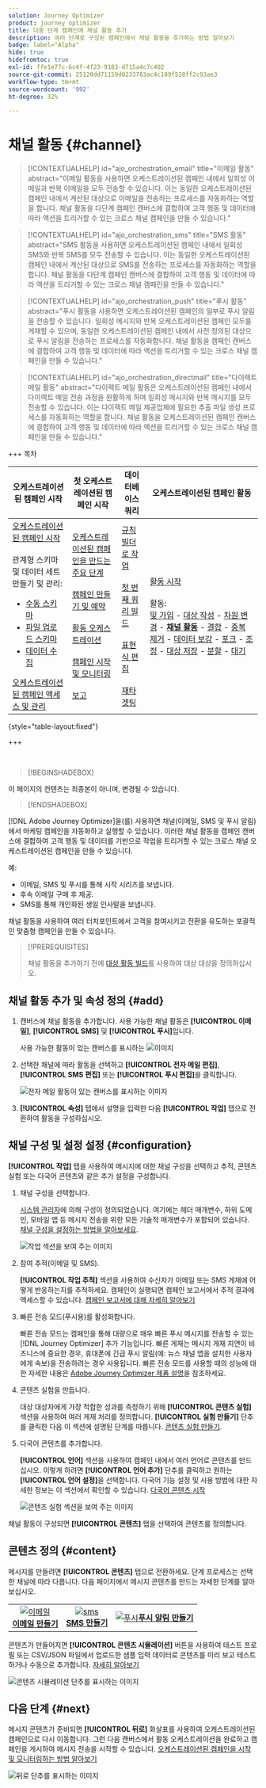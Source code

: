 ```yaml
---
solution: Journey Optimizer
product: journey optimizer
title: 다중 단계 캠페인에 채널 활동 추가
description: 여러 단계로 구성된 캠페인에서 채널 활동을 추가하는 방법 알아보기
badge: label="Alpha"
hide: true
hidefromtoc: true
exl-id: ffe1e77c-6c4f-4f23-9183-d715a4c7c402
source-git-commit: 25120dd71159d0233783ac4c189f528ff2c93ae3
workflow-type: tm+mt
source-wordcount: '992'
ht-degree: 32%

---
```


# 채널 활동 {#channel}

>[!CONTEXTUALHELP]
>id="ajo_orchestration_email"
>title="이메일 활동"
>abstract="이메일 활동을 사용하면 오케스트레이션된 캠페인 내에서 일회성 이메일과 반복 이메일을 모두 전송할 수 있습니다. 이는 동일한 오케스트레이션된 캠페인 내에서 계산된 대상으로 이메일을 전송하는 프로세스를 자동화하는 역할을 합니다. 채널 활동을 다단계 캠페인 캔버스에 결합하여 고객 행동 및 데이터에 따라 액션을 트리거할 수 있는 크로스 채널 캠페인을 만들 수 있습니다."

>[!CONTEXTUALHELP]
>id="ajo_orchestration_sms"
>title="SMS 활동"
>abstract="SMS 활동을 사용하면 오케스트레이션된 캠페인 내에서 일회성 SMS와 반복 SMS를 모두 전송할 수 있습니다. 이는 동일한 오케스트레이션된 캠페인 내에서 계산된 대상으로 SMS를 전송하는 프로세스를 자동화하는 역할을 합니다. 채널 활동을 다단계 캠페인 캔버스에 결합하여 고객 행동 및 데이터에 따라 액션을 트리거할 수 있는 크로스 채널 캠페인을 만들 수 있습니다."

>[!CONTEXTUALHELP]
>id="ajo_orchestration_push"
>title="푸시 활동"
>abstract="푸시 활동을 사용하면 오케스트레이션된 캠페인의 일부로 푸시 알림을 전송할 수 있습니다. 일회성 메시지와 반복 오케스트레이션된 캠페인 모두를 게재할 수 있으며, 동일한 오케스트레이션된 캠페인 내에서 사전 정의된 대상으로 푸시 알림을 전송하는 프로세스를 자동화합니다. 채널 활동을 캠페인 캔버스에 결합하여 고객 행동 및 데이터에 따라 액션을 트리거할 수 있는 크로스 채널 캠페인을 만들 수 있습니다."

<!--
UNUSED IDs in BJ

>[!CONTEXTUALHELP]
>id="ajo_orchestration_push_ios"
>title="Push iOS activity"
>abstract="The Push iOS activity let you send iOS Push notifications as part of your orchestrated campaign. It enables the delivery of both one-time and recurring orchestrated campaigns, automating the sending iOS Push notifications to a predefined target within the same workflow. You can combine channel activities into the campaign canvas to create cross-channel campaigns that can trigger actions based on customer behavior and data."

>[!CONTEXTUALHELP]
>id="ajo_orchestration_push_android"
>title="Push Android activity"
>abstract="The Push Android activity ket you send Android Push notifications as part of your orchestrated campaign. It enables the delivery of both one-time and recurring messages, automating the sending Android Push notifications to a predefined target within the same orchestrated campaign. You can combine channel activities into the orchestrated campaign canvas to create cross-channel campaigns that can trigger actions based on customer behavior and data."

-->

>[!CONTEXTUALHELP]
>id="ajo_orchestration_directmail"
>title="다이렉트 메일 활동"
>abstract="다이렉트 메일 활동은 오케스트레이션된 캠페인 내에서 다이렉트 메일 전송 과정을 원활하게 하며 일회성 메시지와 반복 메시지를 모두 전송할 수 있습니다. 이는 다이렉트 메일 제공업체에 필요한 추출 파일 생성 프로세스를 자동화하는 역할을 합니다. 채널 활동을 오케스트레이션된 캠페인 캔버스에 결합하여 고객 행동 및 데이터에 따라 액션을 트리거할 수 있는 크로스 채널 캠페인을 만들 수 있습니다."


+++ 목차

| 오케스트레이션된 캠페인 시작 | 첫 오케스트레이션된 캠페인 시작 | 데이터베이스 쿼리 | 오케스트레이션된 캠페인 활동 |
|---|---|---|---|
| [오케스트레이션된 캠페인 시작](../gs-orchestrated-campaigns.md)<br/><br/>관계형 스키마 및 데이터 세트 만들기 및 관리:</br> <ul><li>[수동 스키마](../manual-schema.md)</li><li>[파일 업로드 스키마](../file-upload-schema.md)</li><li>[데이터 수집](../ingest-data.md)</li></ul>[오케스트레이션된 캠페인 액세스 및 관리](../access-manage-orchestrated-campaigns.md) | [오케스트레이션된 캠페인을 만드는 주요 단계](../gs-campaign-creation.md)<br/><br/>[캠페인 만들기 및 예약](../create-orchestrated-campaign.md)<br/><br/>[활동 오케스트레이션](../orchestrate-activities.md)<br/><br/>[캠페인 시작 및 모니터링](../start-monitor-campaigns.md)<br/><br/>[보고](../reporting-campaigns.md) | [규칙 빌더로 작업](../orchestrated-rule-builder.md)<br/><br/>[첫 번째 쿼리 빌드](../build-query.md)<br/><br/>[표현식 편집](../edit-expressions.md)<br/><br/>[재타겟팅](../retarget.md) | [활동 시작](about-activities.md)<br/><br/>활동:<br/>[및 가입](and-join.md) - [대상 작성](build-audience.md) - [차원 변경](change-dimension.md) - <b>[채널 활동](channels.md)</b> - [결합](combine.md) - [중복 제거](deduplication.md) - [데이터 보강](enrichment.md) - [포크](fork.md) - [조정](reconciliation.md) - [대상 저장](save-audience.md) - [분할](split.md) - [대기](wait.md) |

{style="table-layout:fixed"}

+++

<br/>

>[!BEGINSHADEBOX]

이 페이지의 컨텐츠는 최종본이 아니며, 변경될 수 있습니다.

>[!ENDSHADEBOX]

[!DNL Adobe Journey Optimizer]을(를) 사용하면 채널(이메일, SMS 및 푸시 알림)에서 마케팅 캠페인을 자동화하고 실행할 수 있습니다. 이러한 채널 활동을 캠페인 캔버스에 결합하여 고객 행동 및 데이터를 기반으로 작업을 트리거할 수 있는 크로스 채널 오케스트레이션된 캠페인을 만들 수 있습니다.

예:
* 이메일, SMS 및 푸시를 통해 시작 시리즈를 보냅니다.
* 후속 이메일 구매 후 제공.
* SMS를 통해 개인화된 생일 인사말을 보냅니다.

채널 활동을 사용하여 여러 터치포인트에서 고객을 참여시키고 전환을 유도하는 포괄적인 맞춤형 캠페인을 만들 수 있습니다.

>[!PREREQUISITES]
>
>채널 활동을 추가하기 전에 [대상 활동 빌드](build-audience.md)를 사용하여 대상 대상을 정의하십시오.

## 채널 활동 추가 및 속성 정의 {#add}

1. 캔버스에 채널 활동을 추가합니다. 사용 가능한 채널 활동은 **[!UICONTROL 이메일]**, **[!UICONTROL SMS]** 및 **[!UICONTROL 푸시]**&#x200B;입니다.

   사용 가능한 활동이 있는 캔버스를 표시하는 ![이미지](../assets/channel-add.png)

1. 선택한 채널에 따라 활동을 선택하고 **[!UICONTROL 전자 메일 편집]**, **[!UICONTROL SMS 편집]** 또는 **[!UICONTROL 푸시 편집]**&#x200B;을 클릭합니다.

   ![전자 메일 활동이 있는 캔버스를 표시하는 이미지](../assets/channel-edit.png)

1. **[!UICONTROL 속성]** 탭에서 설명을 입력한 다음 **[!UICONTROL 작업]** 탭으로 전환하여 활동을 구성하십시오.

## 채널 구성 및 설정 설정 {#configuration}

**[!UICONTROL 작업]** 탭을 사용하여 메시지에 대한 채널 구성을 선택하고 추적, 콘텐츠 실험 또는 다국어 콘텐츠와 같은 추가 설정을 구성합니다.

1. 채널 구성을 선택합니다.

   [시스템 관리자](../../start/path/administrator.md)에 의해 구성이 정의되었습니다. 여기에는 헤더 매개변수, 하위 도메인, 모바일 앱 등 메시지 전송을 위한 모든 기술적 매개변수가 포함되어 있습니다. [채널 구성을 설정하는 방법을 알아보세요](../../configuration/channel-surfaces.md).

   ![작업 섹션을 보여 주는 이미지](../assets/channel-actions.png)

1. 참여 추적(이메일 및 SMS).

   **[!UICONTROL 작업 추적]** 섹션을 사용하여 수신자가 이메일 또는 SMS 게재에 어떻게 반응하는지를 추적하세요. 캠페인이 실행되면 캠페인 보고서에서 추적 결과에 액세스할 수 있습니다. [캠페인 보고서에 대해 자세히 알아보기](../../reports/campaign-global-report-cja.md)

1. 빠른 전송 모드(푸시용)를 활성화합니다.

   빠른 전송 모드는 캠페인을 통해 대량으로 매우 빠른 푸시 메시지를 전송할 수 있는 [!DNL Journey Optimizer] 추가 기능입니다. 빠른 게재는 메시지 게재 지연이 비즈니스에 중요한 경우, 휴대폰에 긴급 푸시 알림(예: 뉴스 채널 앱을 설치한 사용자에게 속보)을 전송하려는 경우 사용됩니다. 빠른 전송 모드를 사용할 때의 성능에 대한 자세한 내용은 [Adobe Journey Optimizer 제품 설명](https://helpx.adobe.com/kr/legal/product-descriptions/adobe-journey-optimizer.html)을 참조하세요.

1. 콘텐츠 실험을 만듭니다.

   대상 대상자에게 가장 적합한 성과를 측정하기 위해 **[!UICONTROL 콘텐츠 실험]** 섹션을 사용하여 여러 게재 처리를 정의합니다. **[!UICONTROL 실험 만들기]** 단추를 클릭한 다음 이 섹션에 설명된 단계를 따릅니다. [콘텐츠 실험 만들기](../../content-management/content-experiment.md).

1. 다국어 콘텐츠를 추가합니다.

   **[!UICONTROL 언어]** 섹션을 사용하여 캠페인 내에서 여러 언어로 콘텐츠를 만드십시오. 이렇게 하려면 **[!UICONTROL 언어 추가]** 단추를 클릭하고 원하는 **[!UICONTROL 언어 설정]**&#x200B;을 선택합니다. 다국어 기능 설정 및 사용 방법에 대한 자세한 정보는 이 섹션에서 확인할 수 있습니다. [다국어 콘텐츠 시작](../../content-management/multilingual-gs.md)

   ![콘텐츠 실험 섹션을 보여 주는 이미지](../assets/channel-experiment.png)

채널 활동이 구성되면 **[!UICONTROL 콘텐츠]** 탭을 선택하여 콘텐츠를 정의합니다.

## 콘텐츠 정의 {#content}

메시지를 만들려면 **[!UICONTROL 콘텐츠]** 탭으로 전환하세요. 단계 프로세스는 선택한 채널에 따라 다릅니다. 다음 페이지에서 메시지 콘텐츠를 만드는 자세한 단계를 알아보십시오.

<table style="table-layout:fixed"><tr style="border: 0; text-align: center;" >
<td><a href="../../email/create-email.md"><img alt="이메일" src="../../channels/assets/do-not-localize/email.png"></a><br/><a href="../../email/create-email.md"><strong>이메일 만들기</strong></a></td>
<td><a href="../../sms/create-sms.md"><img alt="sms" src="../../channels/assets/do-not-localize/sms.png"></a><br/><a href="../../sms/create-sms.md"><strong>SMS 만들기</strong></a></td>
<td><a href="../../push/create-push.md"><img alt="푸시" src="../../channels/assets/do-not-localize/push.png"></a><a href="../../push/create-push.md"><strong>푸시 알림 만들기</strong></a></td>
</tr></table>

콘텐츠가 만들어지면 **[!UICONTROL 콘텐츠 시뮬레이션]** 버튼을 사용하여 테스트 프로필 또는 CSV/JSON 파일에서 업로드한 샘플 입력 데이터로 콘텐츠를 미리 보고 테스트하거나 수동으로 추가합니다. [자세히 알아보기](../../content-management/preview-test.md)

![콘텐츠 시뮬레이션 단추를 표시하는 이미지](../assets/channel-simulate.png)

## 다음 단계 {#next}

메시지 콘텐츠가 준비되면 **[!UICONTROL 뒤로]** 화살표를 사용하여 오케스트레이션된 캠페인으로 다시 이동합니다. 그런 다음 캔버스에서 활동 오케스트레이션을 완료하고 캠페인을 게시하여 메시지 전송을 시작할 수 있습니다. [오케스트레이션된 캠페인을 시작 및 모니터링하는 방법 알아보기](../start-monitor-campaigns.md)

![뒤로 단추를 표시하는 이미지](../assets/channel-back.png)

<!--
## Examples {#cross-channel-workflow-sample}

Here is a cross-channel orchestrated campaign example with a segmentation and two deliveries. The orchestrated campaign targets all customers who live in Paris and who are interested in coffee machines. Among this population, an email is sent to the regular customers and an SMS is sent to the VIP clients.

![](../assets/workflow-channel-example.png)

<!--
description, which use case you can perform (common other activities that you can link before of after the activity)

how to add and configure the activity

example of a configured activity within a workflow
The Email delivery activity allows you to configure the sending an email in a workflow. 

-->

<!--You can also create a recurring orchestrated campaign to send a personalized SMS every first day of the month at 8 PM to all customers living in Paris.

![](../assets/workflow-channel-example2.png)-->

<!-- Scheduled emails available?

This can be a single send email and sent just once, or it can be a recurring email.
* Single send emails are standard emails, sent once.
* Recurring emails allow you to send the same email multiple times to different targets over a defined period. You can aggregate the deliveries per period in order to get reports that correspond to your needs.

When linked to a scheduler, you can define recurring emails.
Email recipients are defined upstream of the activity in the same workflow, via an Audience targeting activity.

-->


<!--The message preparation is triggered according to the workflow execution parameters. From the message dashboard, you can select whether to request or not a manual confirmation to send the message (required by default). You can start the workflow manually or place a scheduler activity in the workflow to automate execution.-->
